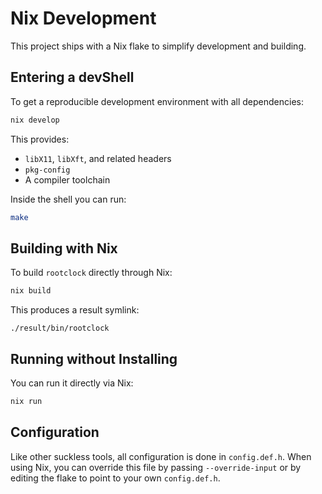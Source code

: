 # Nix Development

This project ships with a Nix flake to simplify development and building.

## Entering a devShell

To get a reproducible development environment with all dependencies:

```sh
nix develop
```

This provides:

* `libX11`, `libXft`, and related headers
* `pkg-config`
* A compiler toolchain

Inside the shell you can run:

```sh
make
```

## Building with Nix

To build `rootclock` directly through Nix:

```sh
nix build
```

This produces a result symlink:

```
./result/bin/rootclock
```

## Running without Installing

You can run it directly via Nix:

```sh
nix run
```

## Configuration

Like other suckless tools, all configuration is done in `config.def.h`.
When using Nix, you can override this file by passing `--override-input` or by editing the flake to point to your own `config.def.h`.
